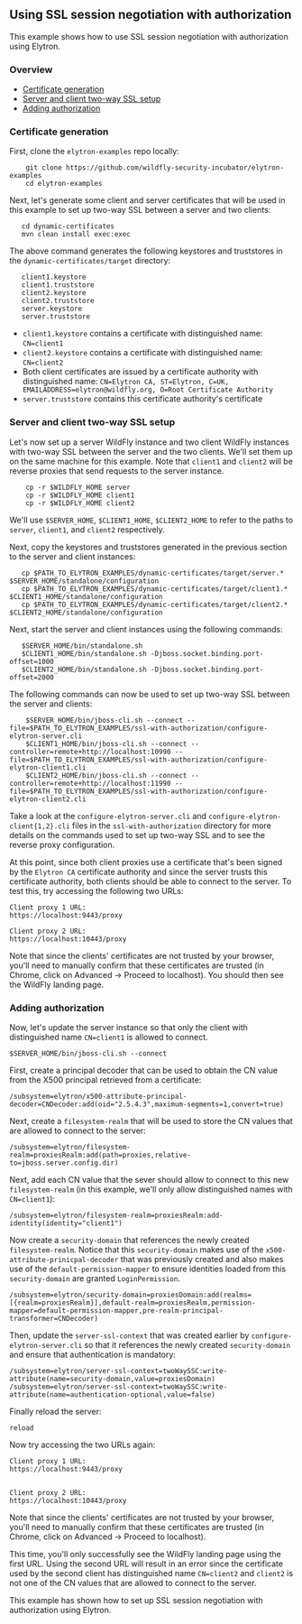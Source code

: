 ## Using SSL session negotiation with authorization

This example shows how to use SSL session negotiation with authorization using Elytron.

### Overview

* [ Certificate generation ](#certGeneration)
* [ Server and client two-way SSL setup ](#sslSetup)
* [ Adding authorization ](#addingAuthz)

<a name="certGeneration"></a>
### Certificate generation

First, clone the ```elytron-examples``` repo locally:

```
    git clone https://github.com/wildfly-security-incubator/elytron-examples
    cd elytron-examples
```

Next, let's generate some client and server certificates that will be used in this example to set up two-way SSL between
a server and two clients:

```
   cd dynamic-certificates
   mvn clean install exec:exec
```

The above command generates the following keystores and truststores in the ```dynamic-certificates/target``` directory:

```
   client1.keystore
   client1.truststore
   client2.keystore
   client2.truststore
   server.keystore
   server.truststore
```

* ```client1.keystore``` contains a certificate with distinguished name: ```CN=client1```
* ```client2.keystore``` contains a certificate with distinguished name: ```CN=client2```
* Both client certificates are issued by a certificate authority with distinguished name: ```CN=Elytron CA, ST=Elytron, C=UK, EMAILADDRESS=elytron@wildfly.org, O=Root Certificate Authority```
* ```server.truststore``` contains this certificate authority's certificate

<a name="sslSetup"></a>
### Server and client two-way SSL setup

Let's now set up a server WildFly instance and two client WildFly instances with two-way SSL between the
server and the two clients. We'll set them up on the same machine for this example. Note that ```client1```
and ```client2``` will be reverse proxies that send requests to the server instance.

```
    cp -r $WILDFLY_HOME server
    cp -r $WILDFLY_HOME client1
    cp -r $WILDFLY_HOME client2
```

We'll use ```$SERVER_HOME```, ```$CLIENT1_HOME```, ```$CLIENT2_HOME``` to refer to the paths to ```server```,
```client1```, and ```client2``` respectively.

Next, copy the keystores and truststores generated in the previous section to the server and client instances:

```
   cp $PATH_TO_ELYTRON_EXAMPLES/dynamic-certificates/target/server.* $SERVER_HOME/standalone/configuration
   cp $PATH_TO_ELYTRON_EXAMPLES/dynamic-certificates/target/client1.* $CLIENT1_HOME/standalone/configuration
   cp $PATH_TO_ELYTRON_EXAMPLES/dynamic-certificates/target/client2.* $CLIENT2_HOME/standalone/configuration
```

Next, start the server and client instances using the following commands:
 
 ```
    $SERVER_HOME/bin/standalone.sh
    $CLIENT1_HOME/bin/standalone.sh -Djboss.socket.binding.port-offset=1000
    $CLIENT2_HOME/bin/standalone.sh -Djboss.socket.binding.port-offset=2000
 ```
 
 The following commands can now be used to set up two-way SSL between the server and clients:
 
```
    $SERVER_HOME/bin/jboss-cli.sh --connect --file=$PATH_TO_ELYTRON_EXAMPLES/ssl-with-authorization/configure-elytron-server.cli
    $CLIENT1_HOME/bin/jboss-cli.sh --connect --controller=remote+http://localhost:10990 --file=$PATH_TO_ELYTRON_EXAMPLES/ssl-with-authorization/configure-elytron-client1.cli 
    $CLIENT2_HOME/bin/jboss-cli.sh --connect --controller=remote+http://localhost:11990 --file=$PATH_TO_ELYTRON_EXAMPLES/ssl-with-authorization/configure-elytron-client2.cli 
```

Take a look at the ```configure-elytron-server.cli``` and ```configure-elytron-client{1,2}.cli``` files in the
```ssl-with-authorization``` directory for more details on the commands used to set up two-way SSL and to see the
reverse proxy configuration.  

At this point, since both client proxies use a certificate that's been signed by the ```Elytron CA``` certificate authority
and since the server trusts this certificate authority, both clients should be able to connect to the server. To test this,
try accessing the following two URLs:

```
Client proxy 1 URL:
https://localhost:9443/proxy

Client proxy 2 URL:
https://localhost:10443/proxy
```

Note that since the clients' certificates are not trusted by your browser, you'll need to manually confirm that these
certificates are trusted (in Chrome, click on Advanced -> Proceed to localhost). You should then see the WildFly
landing page.

<a name="addingAuthz"></a>
### Adding authorization

Now, let's update the server instance so that only the client with distinguished name ```CN=client1``` is allowed to
connect.

```
$SERVER_HOME/bin/jboss-cli.sh --connect
```
    
First, create a principal decoder that can be used to obtain the CN value from the X500 principal retrieved from a
certificate:

```
/subsystem=elytron/x500-attribute-principal-decoder=CNDecoder:add(oid="2.5.4.3",maximum-segments=1,convert=true)
```
    
Next, create a ```filesystem-realm``` that will be used to store the CN values that are allowed to connect to the server:

```
/subsystem=elytron/filesystem-realm=proxiesRealm:add(path=proxies,relative-to=jboss.server.config.dir)
```
    
Next, add each CN value that the sever should allow to connect to this new ```filesystem-realm``` (in this example,
we'll only allow distinguished names with ```CN=client1```):

```
/subsystem=elytron/filesystem-realm=proxiesRealm:add-identity(identity="client1")
```
    
Now create a ```security-domain``` that references the newly created ```filesystem-realm```. Notice that
this ```security-domain``` makes use of the ```x500-attribute-prinicpal-decoder``` that was previously 
created and also makes use of the ```default-permission-mapper``` to ensure identities loaded from this
```security-domain``` are granted ```LoginPermission```.

```
/subsystem=elytron/security-domain=proxiesDomain:add(realms=[{realm=proxiesRealm}],default-realm=proxiesRealm,permission-mapper=default-permission-mapper,pre-realm-principal-transformer=CNDecoder)
``` 

Then, update the ```server-ssl-context``` that was created earlier by ```configure-elytron-server.cli``` so that it
references the newly created ```security-domain``` and ensure that authentication is mandatory:

```
/subsystem=elytron/server-ssl-context=twoWaySSC:write-attribute(name=security-domain,value=proxiesDomain)
/subsystem=elytron/server-ssl-context=twoWaySSC:write-attribute(name=authentication-optional,value=false)
```    

Finally reload the server:

```
reload
```

Now try accessing the two URLs again:

```
Client proxy 1 URL:
https://localhost:9443/proxy


Client proxy 2 URL:
https://localhost:10443/proxy
```

Note that since the clients' certificates are not trusted by your browser, you'll need to manually confirm that
these certificates are trusted (in Chrome, click on Advanced -> Proceed to localhost). 

This time, you'll only successfully see the WildFly landing page using the first URL.
Using the second URL will result in an error since the certificate used by the second client has
distinguished name ```CN=client2``` and ```client2``` is not one of the CN values that are allowed to connect
to the server.


This example has shown how to set up SSL session negotiation with authorization using Elytron.